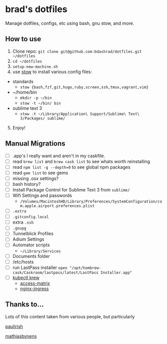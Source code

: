 brad's dotfiles
===============

Manage dotfiles, configs, etc using bash, gnu stow, and more.


## How to use
1. Clone repo: `git clone git@github.com:bdashrad/dotfiles.git ~/dotfiles`
2. `cd ~/dotfiles`
3. `setup-new-machine.sh`
4. use [stow](https://www.gnu.org/software/stow/) to install various config files:
  * standards
    * `stow {bash,fzf,git,hugo,ruby,screen,ssh,tmux,vagrant,vim}`
  * ~/home/bin
    * `mkdir -p ~/bin`
    * `stow -t ~/bin/ bin`
  * sublime text 3
    * `stow -t ~/Library/Application\ Support/Sublime\ Text\ 3/Packages/ sublime/`
5. Enjoy!

## Manual Migrations
* [ ] .app's I really want and aren't in my caskfile.
* [ ] read `brew list` and `brew cask list` to see whats worth reinstalling
* [ ] read `npm list -g --depth=0` to see global npm packages
* [ ] read `gem list` to see gems
* [ ] missing .osx settings?
* [ ] bash history?
* [ ] Install Package Control for Sublime Text 3 from `sublime/`
* [ ] Wifi Settings and passwords
  *  `/Volumes/MacintoshHD/Library/Preferences/SystemConfiguration/com.apple.airport.preferences.plist`
* [ ] `.extra`
* [ ] `.gitconfig.local`
* [ ] extra `.ssh`
* [ ] `.gnupg`
* [ ] Tunnelblick Profiles
* [ ] Adium Settings
* [ ] Automator scripts
  * `~/Library/Services`
* [ ] Documents folder
* [ ] /etc/hosts
* [ ] run LastPass installer `open "/opt/hombrew-cask/Caskroom/lastpass/latest/LastPass Installer.app"`
* [ ] [kubectl krew](https://github.com/kubernetes-sigs/krew)
  * [access-matrix](https://github.com/corneliusweig/rakkess)
  * [nginx-ingress](https://kubernetes.github.io/ingress-nginx/kubectl-plugin/)

## Thanks to...
Lots of this content taken from various people, but particularly

[paulirish](https://github.com/paulirish/dotfiles/)

[mathiasbynens](https://github.com/mathiasbynens/dotfiles/)
